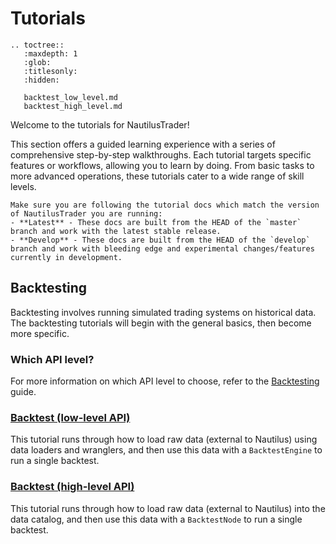 # Tutorials

```{eval-rst}
.. toctree::
   :maxdepth: 1
   :glob:
   :titlesonly:
   :hidden:
   
   backtest_low_level.md
   backtest_high_level.md
```

Welcome to the tutorials for NautilusTrader! 

This section offers a guided learning experience with a series of comprehensive step-by-step walkthroughs. 
Each tutorial targets specific features or workflows, allowing you to learn by doing. 
From basic tasks to more advanced operations, these tutorials cater to a wide range of skill levels.

```{tip}
Make sure you are following the tutorial docs which match the version of NautilusTrader you are running:
- **Latest** - These docs are built from the HEAD of the `master` branch and work with the latest stable release.
- **Develop** - These docs are built from the HEAD of the `develop` branch and work with bleeding edge and experimental changes/features currently in development.
```

## Backtesting
Backtesting involves running simulated trading systems on historical data. The backtesting tutorials will
begin with the general basics, then become more specific.

### Which API level?
For more information on which API level to choose, refer to the [Backtesting](../concepts/backtesting.md) guide.

### [Backtest (low-level API)](backtest_low_level.md)
This tutorial runs through how to load raw data (external to Nautilus) using data loaders and wranglers, 
and then use this data with a `BacktestEngine` to run a single backtest.

### [Backtest (high-level API)](backtest_high_level.md)
This tutorial runs through how to load raw data (external to Nautilus) into the data catalog, 
and then use this data with a `BacktestNode` to run a single backtest.
